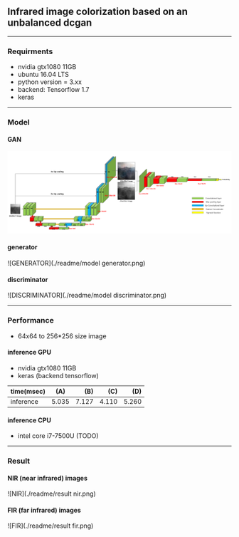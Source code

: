 ## Infrared image colorization based on an unbalanced dcgan ##

---------------------------------------

### Requirments
* nvidia gtx1080 11GB
* ubuntu 16.04 LTS
* python version = 3.xx
* backend: Tensorflow 1.7
* keras

---------------------------------------

### Model
#### GAN
![GAN](./readme/model.png "GAN")

#### generator
![GENERATOR](./readme/model generator.png)

#### discriminator
![DISCRIMINATOR](./readme/model discriminator.png)

---------------------------------------

### Performance
* 64x64 to 256*256 size image

#### inference GPU
* nvidia gtx1080 11GB
* keras (backend tensorflow)

time(msec)|(A)|(B)|(C)|(D)
---|:---:|---:|---:|---:
inference|5.035|7.127|4.110|5.260

#### inference CPU
* intel core i7-7500U
(TODO)

---------------------------------------

### Result
#### NIR (near infrared) images
![NIR](./readme/result nir.png)

#### FIR (far infrared) images
![FIR](./readme/result fir.png)


